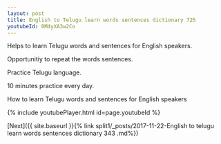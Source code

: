 ```yaml
---
layout: post
title: English to Telugu learn words sentences dictionary 725 
youtubeId: 0M4yXA3w2Co
---
```

 
 
Helps to learn Telugu words and sentences for English speakers.

Opportunitiy to repeat the words sentences. 

Practice Telugu language. 
 
10 minutes practice every day. 
 
How to learn Telugu words and sentences for English speakers 
 
{% include youtubePlayer.html id=page.youtubeId %}
 
 
[Next]({{ site.baseurl }}{% link  split1/_posts/2017-11-22-English to telugu learn words sentences dictionary 343 .md%})
 
